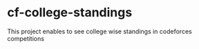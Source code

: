 # cf-college-standings
This project enables to see college wise standings in codeforces competitions
